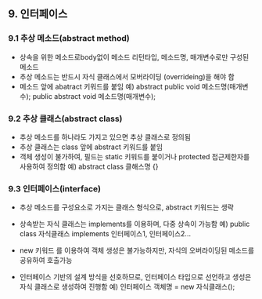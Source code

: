 ## 9. 인터페이스
### 9.1 추상 메소드(abstract method)
- 상속을 위한 메소드로body없이 메소드 리턴타입, 메소드명, 매개변수로만 구성된 메소드
- 추상 메소드는 반드시 자식 클래스에서 모버라이딩 (overrideing)을 해야 함
- 메소드 앞에 abatract 키워드를 붙임
예) abstract public void 메소드명(매개변수);
    public abstract void 메소드명(매개변수);

### 9.2 추상 클래스(abstract class)
- 추상 메소드를 하나라도 가지고 있으면 추상 클래스로 정의됨
- 추상 클래스는 class 앞에 abstract 키워드를 붙임
- 객체 생성이 불가하여, 필드는 static 키워드를 붙이거나 protected 접근제한자를 사용하여 정의함
예) abstract class 클해스명 {}

### 9.3 인터페이스(interface)
- 추상 메소드를 구성요소로 가지는 클래스 형식으로, abstract 키워드는 생략
- 상속받는 자식 클래스는 implements를 이용하며, 다중 상속이 가능함
예) public class 자식클래스 implements 인터페이스1, 인터페이스2...

- new 키워드 를 이용하여 객체 생성은 불가능하지만, 자식의 오버라이딩된 메소드를 공유하여 호출가능
- 인터페이스 기반의 설계 방식을 선호하므로, 인터페이스 타입으로 선언하고 생성은 자식 클래스로 생성하여 진행함
예) 인터페이스 객체명 = new 자식클래스();